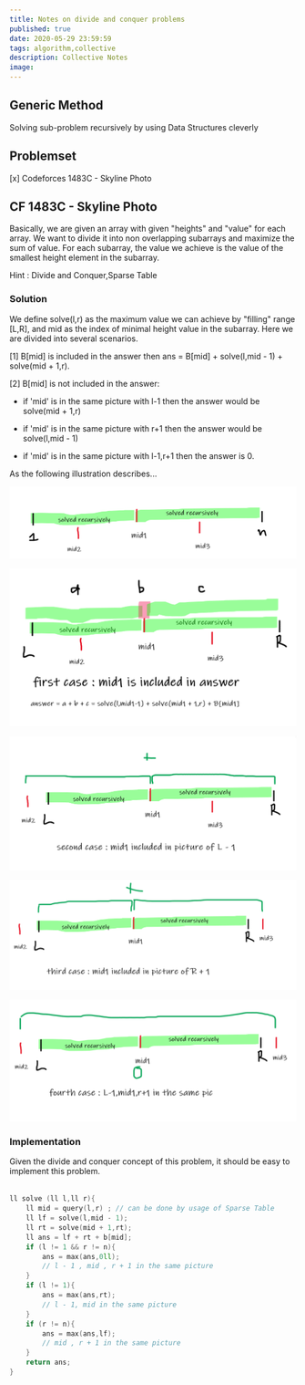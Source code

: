 ```yaml
---
title: Notes on divide and conquer problems
published: true
date: 2020-05-29 23:59:59
tags: algorithm,collective
description: Collective Notes
image:
---
```

## Generic Method
Solving sub-problem recursively by using Data Structures cleverly

## Problemset
[x] Codeforces 1483C - Skyline Photo





## CF 1483C - Skyline Photo
Basically, we are given an array with given "heights" and "value"
for each array.
We want to divide it into non overlapping subarrays and maximize the
sum of value.
For each subarray, the value we achieve is the value of the smallest
height element in the subarray.

Hint : Divide and Conquer,Sparse Table

### Solution
We define solve(l,r) as the maximum value we can achieve by "filling" range
[L,R], and mid as the index of minimal height value in the subarray.
Here we are divided into several scenarios.

[1] B[mid] is included in the answer then ans = B[mid] + solve(l,mid - 1) +
solve(mid + 1,r).

[2] B[mid] is not included in the answer:

+ if 'mid' is in the same picture with l-1 then the answer would be solve(mid + 1,r)

+ if 'mid' is in the same picture with r+1 then the answer would be solve(l,mid - 1)

+ if 'mid' is in the same picture with l-1,r+1 then the answer is 0.

As the following illustration describes...

![original](./img/1483C/ori.PNG)

![first](./img/1483C/one.PNG)

![second](./img/1483C/two.PNG)

![third](./img/1483C/three.PNG)

![fourth](./img/1483C/four.PNG)

### Implementation
Given the divide and conquer concept of this problem, it should be easy to implement this problem.

```c++

ll solve (ll l,ll r){
	ll mid = query(l,r) ; // can be done by usage of Sparse Table
	ll lf = solve(l,mid - 1);
	ll rt = solve(mid + 1,rt);
	ll ans = lf + rt + b[mid];
	if (l != 1 && r != n){
		ans = max(ans,0ll);
		// l - 1 , mid , r + 1 in the same picture
	}
	if (l != 1){
		ans = max(ans,rt);
		// l - 1, mid in the same picture
	}
	if (r != n){
		ans = max(ans,lf);
		// mid , r + 1 in the same picture
	}
	return ans;
}

```

